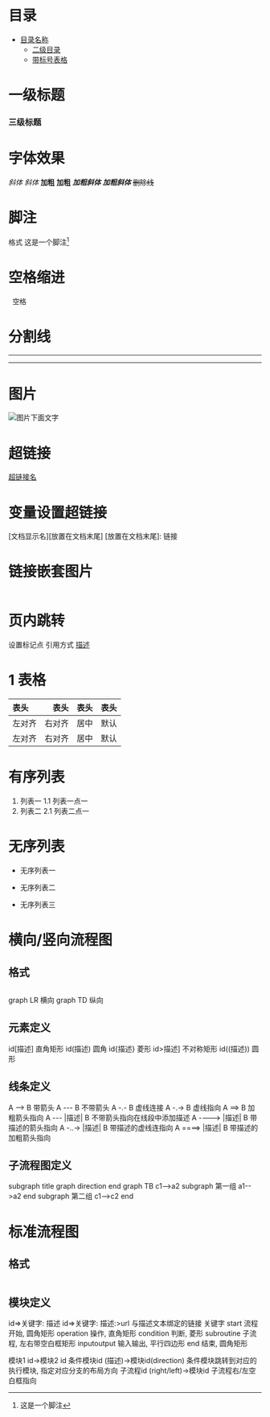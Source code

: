 <!--
注释
-->
# 目录
- [目录名称](#跳转到标题名)
	- [二级目录](#跳转到标题名)
	- [带标号表格](#1-表格)

# 一级标题

### 三级标题

# 字体效果
_斜体_
*斜体*
**加粗**
__加粗__
***加粗斜体***
___加粗斜体___
~~删除线~~

# 脚注
格式
这是一个脚注[^描述]
[^描述]: 这是一个脚注

# 空格缩进
&nbsp; 空格

# 分割线
---
***
# 图片
![图片下面文字](图片地址 "图片标题")

# 超链接
[超链接名](超链接地址 "超链接标题")

# 变量设置超链接
[文档显示名][放置在文档末尾]
[放置在文档末尾]: 链接


# 链接嵌套图片
[![]()]()

# 页内跳转
设置标记点
<span id="目录1"></span>
引用方式
[描述](#目录1)

# 1 表格
| 表头 | 表头 | 表头 | 表头 |
| :--- | ---: | :---: | --- |
| 左对齐 | 右对齐 | 居中 | 默认 |
| 左对齐 | 右对齐 | 居中 | 默认 |

# 有序列表
1. 列表一
	1.1 列表一点一
2. 列表二
	2.1 列表二点一

# 无序列表
* 无序列表一
+ 无序列表二
- 无序列表三

# 横向/竖向流程图
## 格式
```mermaid
```
graph LR 横向
graph TD 纵向
## 元素定义
id[描述] 直角矩形
id(描述) 圆角
id{描述} 菱形
id>描述] 不对称矩形
id((描述)) 圆形
## 线条定义
A --> B 带箭头
A --- B 不带箭头
A -.- B 虚线连接
A -.-> B 虚线指向
A ==> B 加粗箭头指向
A --- |描述| B 不带箭头指向在线段中添加描述
A ----> |描述| B 带描述的箭头指向
A -..-> |描述| B 带描述的虚线连指向
A ====> |描述| B 带描述的加粗箭头指向
## 子流程图定义
subgraph title
	graph direction
end
graph TB
	c1-->a2
	subgraph 第一组
	a1-->a2
	end
	subgraph 第二组
	c1-->c2
	end

# 标准流程图
## 格式
```flow
```
## 模块定义
id=>关键字: 描述
id=>关键字: 描述:>url 与描述文本绑定的链接
关键字
start 流程开始, 圆角矩形
operation 操作, 直角矩形
condition 判断, 菱形
subroutine 子流程, 左右带空白框矩形
inputoutput 输入输出, 平行四边形
end 结束, 圆角矩形

模块1 id->模块2 id
条件模块id (描述)->模块id(direction) 条件模块跳转到对应的执行模块, 指定对应分支的布局方向
子流程id (right/left)->模块id 子流程右/左空白框指向

